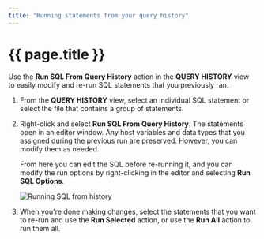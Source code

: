 ```yaml
---
title: "Running statements from your query history"
---
```


# {{ page.title }}

Use the **Run SQL From Query History** action in the **QUERY HISTORY** view to easily modify and re-run SQL statements that you previously ran.

1. From the **QUERY HISTORY** view, select an individual SQL statement or select the file that contains a group of statements.

2. Right-click and select **Run SQL From Query History**. The statements open in an editor window. Any host variables and data types that you assigned during the previous run are preserved. However, you can modify them as needed.

   From here you can edit the SQL before re-running it, and you can modify the run options by right-clicking in the editor and selecting **Run SQL Options**.

   ![Running SQL from history]({{site.baseurl}}/assets/images/runsql-from-history.gif)
3. When you're done making changes, select the statements that you want to re-run and use the **Run Selected** action, or use the **Run All** action to run them all.
   